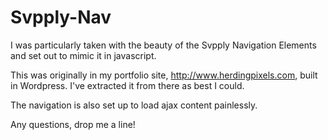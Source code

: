 Svpply-Nav
==========

I was particularly taken with the beauty of the Svpply Navigation Elements and set out to mimic it in javascript.

This was originally in my portfolio site, http://www.herdingpixels.com, built in Wordpress. I've extracted it from there as best I could.

The navigation is also set up to load ajax content painlessly.

Any questions, drop me a line!
